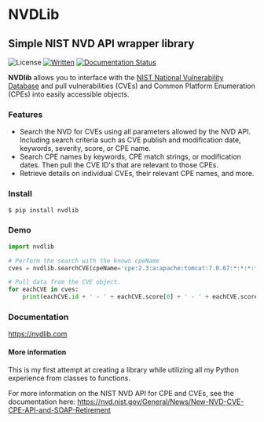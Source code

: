 # NVDLib
## Simple NIST NVD API wrapper library

![License](https://img.shields.io/github/license/bradleeriley/nvdlib) 
[![Written](https://img.shields.io/badge/Python%203.8.3-https%3A%2F%2Fpypi.org%2Fproject%2Fnvdlib%2F-yellowgreen)](https://pypi.org/project/nvdlib/)
[![Documentation Status](https://readthedocs.org/projects/nvdlib/badge/?version=latest)](https://nvdlib.readthedocs.io/en/latest/?badge=latest)

**NVDlib** allows you to interface with the [NIST National Vulnerability Database](https://nvd.nist.gov/) and pull vulnerabilities (CVEs) and Common Platform Enumeration (CPEs) into easily accessible objects.


### Features

- Search the NVD for CVEs using all parameters allowed by the NVD API. Including search criteria such as CVE publish and modification date, keywords, severity, score, or CPE name.
- Search CPE names by keywords, CPE match strings, or modification dates. Then pull the CVE ID's that are relevant to those CPEs. 
- Retrieve details on individual CVEs, their relevant CPE names, and more.


### Install
```bash
$ pip install nvdlib
```


### Demo
```python
import nvdlib

# Perform the search with the known cpeName
cves = nvdlib.searchCVE(cpeName='cpe:2.3:a:apache:tomcat:7.0.67:*:*:*:*:*:*:*', limit = 5)

# Pull data from the CVE object.
for eachCVE in cves:
    print(eachCVE.id + ' - ' + eachCVE.score[0] + ' - ' + eachCVE.score[1])
```


### Documentation

https://nvdlib.com



#### More information

This is my first attempt at creating a library while utilizing all my Python experience from classes to functions.

For more information on the NIST NVD API for CPE and CVEs, see the documentation here: 
https://nvd.nist.gov/General/News/New-NVD-CVE-CPE-API-and-SOAP-Retirement